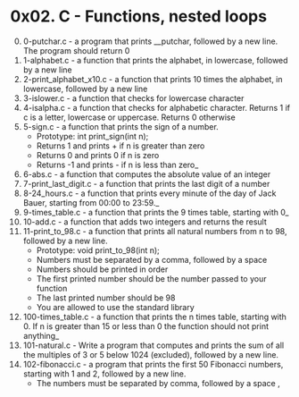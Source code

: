 # 0x02. C - Functions, nested loops

0. 0-putchar.c - a program that prints __putchar, followed by a new line. The program should return 0
1. 1-alphabet.c - a function that prints the alphabet, in lowercase, followed by a new line
2. 2-print_alphabet_x10.c - a function that prints 10 times the alphabet, in lowercase, followed by a new line
3. 3-islower.c - a function that checks for lowercase character
4. 4-isalpha.c - a function that checks for alphabetic character. Returns 1 if c is a letter, lowercase or uppercase. Returns 0 otherwise
5. 5-sign.c - a function that prints the sign of a number.
	* Prototype: int print_sign(int n);
	* Returns 1 and prints + if n is greater than zero
	* Returns 0 and prints 0 if n is zero
	* Returns -1 and prints - if n is less than zero_
6. 6-abs.c - a function that computes the absolute value of an integer
7. 7-print_last_digit.c - a function that prints the last digit of a number
8. 8-24_hours.c - a function that prints every minute of the day of Jack Bauer, starting from 00:00 to 23:59._
9. 9-times_table.c - a function that prints the 9 times table, starting with 0_
10. 10-add.c - a function that adds two integers and returns the result
11. 11-print_to_98.c - a function that prints all natural numbers from n to 98, followed by a new line.
	* Prototype: void print_to_98(int n);
	* Numbers must be separated by a comma, followed by a space
	* Numbers should be printed in order
	* The first printed number should be the number passed to your function
	* The last printed number should be 98
	* You are allowed to use the standard library
12. 100-times_table.c - a function that prints the n times table, starting with 0. If n is greater than 15 or less than 0 the function should not print anything_
13. 101-natural.c - Write a program that computes and prints the sum of all the multiples of 3 or 5 below 1024 (excluded), followed by a new line.
14. 102-fibonacci.c - a program that prints the first 50 Fibonacci numbers, starting with 1 and 2, followed by a new line.
	* The numbers must be separated by comma, followed by a space ,
